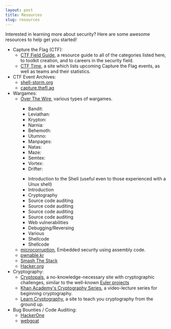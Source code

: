 ```yaml
---
layout: post
title: Resources
slug: resources
---
```


Interested in learning more about security?  Here are some awesome resources to help
get you started!

* Capture the Flag (CTF):
    * [CTF Field Guide](https://trailofbits.github.io/ctf/index.html), a resource guide to all of the categories listed here, to toolkit creation, and to careers in the security field.
    * [CTF Time](https://ctftime.org/), a site which lists upcoming Capture the Flag events, as well as teams and their statistics.
* CTF Event Archives:
    * [shell-storm.org](http://shell-storm.org/repo/CTF/)
    * [capture.thefl.ag](http://captf.com)
* Wargames:
    * [Over The Wire](http://overthewire.org/wargames/), various types of wargames.
        <!-- The div, ul, and li tags are used here only to align the game descriptions. -->
        <div id="overthewire_games">
        <ul class="multicolumn-left">
            <li>Bandit:</li>
            <li>Leviathan:</li>
            <li>Krypton:</li>
            <li>Narnia:</li>
            <li>Behemoth:</li>
            <li>Utumno:</li>
            <li>Manpages:</li>
            <li>Natas:</li>
            <li>Maze:</li>
            <li>Semtex:</li>
            <li>Vortex:</li>
            <li>Drifter:</li>
        </ul>
        <ul class="multicolumn-other">
            <li>Introduction to the Shell (useful even to those experienced with a Unux shell)</li> <!-- Bandit -->
            <li>Introduction</li>         <!-- Leviathan -->
            <li>Cryptography</li>         <!-- Krypton   -->
            <li>Source code auditing</li> <!-- Narnia    -->
            <li>Source code auditing</li> <!-- Behemoth  -->
            <li>Source code auditing</li> <!-- Utumno    -->
            <li>Source code auditing</li> <!-- Manpages  -->
            <li>Web vulnerabilities</li>  <!-- Natas     -->
            <li>Debugging/Reversing</li>  <!-- Maze      -->
            <li>Various</li>              <!-- Semtex    -->
            <li>Shellcode</li>            <!-- Vortex    -->
            <li>Shellcode</li>            <!-- Drifter   -->
        </ul>
        </div>
    * [microcorruption](http://microcorruption.com), Embedded security using assembly code.
    * [pwnable.kr](http://pwnable.kr/)
    * [Smash The Stack](http://smashthestack.org/)
    * [Hacker.org](http://hacker.org)
* Cryptography:
    * [Cryptopals](http://cryptopals.com/), a no-knowledge-necessary site with cryptographic challenges, similar to the well-known [Euler projects](https://projecteuler.net/)
    * [Khan Academy's Cryptography Series](https://www.khanacademy.org/computing/computer-science/cryptography), a video-lecture series for beginning cryptography.
    * [Learn Cryptography](http://learncryptography.com/), a site to teach you cryptography from the ground up.
* Bug Bounties / Code Auditing:
    * [HackerOne](https://hackerone.com/internet-bug-bounty)
    * [webgoat](https://code.google.com/p/webgoat/)

